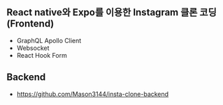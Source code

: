 ## React native와 Expo를 이용한 Instagram 클론 코딩 (Frontend)

- GraphQL Apollo Client
- Websocket
- React Hook Form

## Backend

- https://github.com/Mason3144/insta-clone-backend
